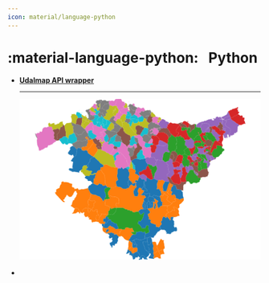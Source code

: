 ```yaml
---
icon: material/language-python
---
```


# :material-language-python: &nbsp; Python

<div class="grid cards" markdown>


-   [__Udalmap API wrapper__](works/udalmap.md)

    ---

    [![](imgs/udalmap.png)](works/udalmap.md)

-   []()

</div>